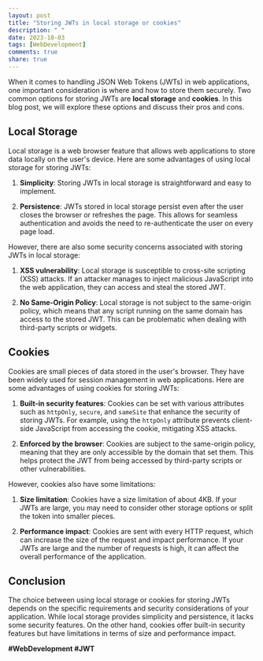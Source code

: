 ```yaml
---
layout: post
title: "Storing JWTs in local storage or cookies"
description: " "
date: 2023-10-03
tags: [WebDevelopment]
comments: true
share: true
---
```


When it comes to handling JSON Web Tokens (JWTs) in web applications, one important consideration is where and how to store them securely. Two common options for storing JWTs are **local storage** and **cookies**. In this blog post, we will explore these options and discuss their pros and cons.

## Local Storage

Local storage is a web browser feature that allows web applications to store data locally on the user's device. Here are some advantages of using local storage for storing JWTs:

1. **Simplicity**: Storing JWTs in local storage is straightforward and easy to implement.

2. **Persistence**: JWTs stored in local storage persist even after the user closes the browser or refreshes the page. This allows for seamless authentication and avoids the need to re-authenticate the user on every page load.

However, there are also some security concerns associated with storing JWTs in local storage:

1. **XSS vulnerability**: Local storage is susceptible to cross-site scripting (XSS) attacks. If an attacker manages to inject malicious JavaScript into the web application, they can access and steal the stored JWT.

2. **No Same-Origin Policy**: Local storage is not subject to the same-origin policy, which means that any script running on the same domain has access to the stored JWT. This can be problematic when dealing with third-party scripts or widgets.

## Cookies

Cookies are small pieces of data stored in the user's browser. They have been widely used for session management in web applications. Here are some advantages of using cookies for storing JWTs:

1. **Built-in security features**: Cookies can be set with various attributes such as `httpOnly`, `secure`, and `sameSite` that enhance the security of storing JWTs. For example, using the `httpOnly` attribute prevents client-side JavaScript from accessing the cookie, mitigating XSS attacks.

2. **Enforced by the browser**: Cookies are subject to the same-origin policy, meaning that they are only accessible by the domain that set them. This helps protect the JWT from being accessed by third-party scripts or other vulnerabilities.

However, cookies also have some limitations:

1. **Size limitation**: Cookies have a size limitation of about 4KB. If your JWTs are large, you may need to consider other storage options or split the token into smaller pieces.

2. **Performance impact**: Cookies are sent with every HTTP request, which can increase the size of the request and impact performance. If your JWTs are large and the number of requests is high, it can affect the overall performance of the application.

## Conclusion

The choice between using local storage or cookies for storing JWTs depends on the specific requirements and security considerations of your application. While local storage provides simplicity and persistence, it lacks some security features. On the other hand, cookies offer built-in security features but have limitations in terms of size and performance impact.

**#WebDevelopment #JWT**